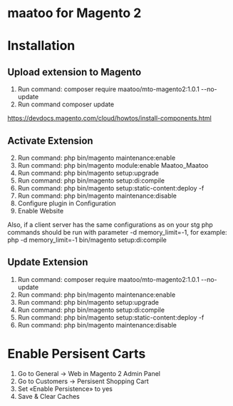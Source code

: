 # maatoo for Magento 2

# Installation

##  Upload extension to Magento

1. Run command: composer require maatoo/mto-magento2:1.0.1 --no-update
2. Run command  composer update

https://devdocs.magento.com/cloud/howtos/install-components.html

## Activate Extension 

2. Run command: php bin/magento maintenance:enable
3. Run command: php bin/magento module:enable Maatoo_Maatoo
4. Run command: php bin/magento setup:upgrade
5. Run command: php bin/magento setup:di:compile
6. Run command: php bin/magento setup:static-content:deploy -f
7. Run command: php bin/magento maintenance:disable
8. Configure plugin in Configuration
11. Enable Website

Also, if a client server has the same configurations as on your stg php commands should be run with parameter -d memory_limit=-1, for example: php -d memory_limit=-1 bin/magento setup:di:compile

## Update Extension

1. Run command: composer require maatoo/mto-magento2:1.0.1 --no-update
2. Run command: php bin/magento maintenance:enable
3. Run command: php bin/magento setup:upgrade
4. Run command: php bin/magento setup:di:compile
5. Run command: php bin/magento setup:static-content:deploy -f
6. Run command: php bin/magento maintenance:disable

# Enable Persisent Carts

1. Go to General -> Web in Magento 2 Admin Panel
2. Go to Customers -> Persisent Shopping Cart
3. Set «Enable Persistence» to yes
4. Save & Clear Caches